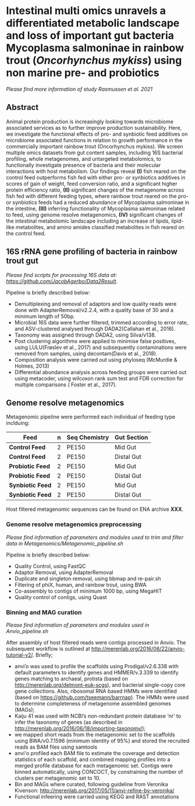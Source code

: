 # Intestinal multi omics unravels a differentiated metabolic landscape and loss of important gut bacteria Mycoplasma salmoninae in rainbow trout (_Oncorhynchus mykiss_)  using non marine pre- and probiotics 

_Please find more information of study Rasmussen et al. 2021_

## Abstract
Animal protein production is increasingly looking towards microbiome associated services as to further improve production sustainability. Here, we investigate the functional effects of   pro- and synbiotic feed additives on microbiome associated functions in relation to growth performance in the commercially important rainbow trout (Oncorhynchus mykiss). We screen multiple omics datasets from gut content samples, including 16S bacterial profiling, whole metagenomes, and untargeted metabolomics, to functionally investigate presence of bacteria and their molecular interactions with host metabolism. Our findings reveal __(I)__ fish reared on the control feed outperforms fish fed with either pro- or synbiotics additives in scores of gain of weight, feed conversion ratio, and a significant higher protein efficiency ratio, __(II)__ significant changes of the metagenome across fish fed with different feeding types, where rainbow trout reared on the pro- or synbiotics feeds had a reduced abundance of Mycoplasma salmoninae in the intestine,  __(III)__ inferring functionality of Mycoplasma salmoninae related to feed, using genome resolve metagenomics, __(IV)__ significant changes of the intestinal metabolomic landscape including an increase of lipids, lipid-like metabolites, and amino amides classified metabolites in fish reared on the control feed.

## 16S rRNA gene profiling of bacteria in rainbow trout gut
_Please find scripts for processing 16S data at: https://github.com/JacobAgerbo/Data2Result._

Pipeline is briefly described below:

* Demultiplexing and removal of adaptors and low quality reads were done with AdapterRemoval/v2.2.4, with a quality base of 30 and a minimum length of 50bp. 
* Microbial 16S data were further filtered, trimmed according to error rate, and ASV-clustered analysed through DADA2(Callahan et al., 2016). 
* Taxonomy was assigned through DADA2, using Silva/v138. 
* Post clustering algorithms were applied to minimise false positives, using LULU(Frøslev et al., 2017) and subsequently  contaminations were removed from samples, using decontam(Davis et al., 2018). 
* Composition analysis were carried out using phyloseq (McMurdie & Holmes, 2013) 
* Differential abundance analysis across feeding groups were carried out using metacoder, using wilcoxon rank sum test and FDR correction for multiple comparisons ( Foster et al., 2017).

## Genome resolve metagenomics
Metagenomic pipeline were performed each individual of feeding type inclduing: 

Feed| n |Seq Chemistry | Gut Section|
--- | --- | --- | ---
__Control Feed__|2 |  PE150 | Mid Gut |
__Control Feed__|2 |  PE150 | Distal Gut |
__Probiotic Feed__|2 |  PE150 | Mid Gut |
__Probiotic Feed__|2 |  PE150 | Distal Gut |
__Synbiotic Feed__|2 |  PE150 | Mid Gut |
__Synbiotic Feed__|2 |  PE150 | Distal Gut |

Host filtered metagenomic sequences can be found on ENA archive __XXX__.

### Genome resolve metagenomics preprocessing

_Please find information of parameters and modules used to trim and filter data in Metagenomics/Metagenomic_pipeline.sh_

Pipeline is briefly described below:

* Quality Control, using FastQC
* Adaptor Removal, using AdapterRemoval
* Duplicate and singleton removal, using bbmap and re-pair.sh
* Filtering of phiX, human, and rainbow trout, using BWA
* Co-assembly to contigs of minimum 1000 bp, using MegaHIT
* Quality control of contigs, using Quast

### Binning and MAG curation

_Please find information of parameters and modules used in Anvio_pipeline.sh_

After assembly of host filtered reads were contigs processed in Anvio. 
The subsequent workflow is outlined at http://merenlab.org/2016/06/22/anvio-tutorial-v2/. Briefly; 
* anvi’o was used to profile the scaffolds using Prodigal/v2.6.338 with default parameters to identify genes and HMMER/v.3.339 to identify genes matching to archaeal, protista (based on http://merenlab.org/delmont-euk-scgs), and bacterial single-copy core gene collections. Also, ribosomal RNA based HMMs were identified (based on https://github.com/tseemann/barrnap). The HMMs were used to determine completeness of  metagenome assembled genomes (MAGs); 
* Kaiju 41 was used with NCBI’s non-redundant protein database ‘nr’ to infer the taxonomy of genes (as described in http://merenlab.org/2016/06/18/importing-taxonomy/); 
* we mapped short reads from the metagenomic set to the scaffolds using BWA/v0.7.1596 (minimum identity of 95%) and stored the recruited reads as BAM files using samtools 
* anvi'o profiled each BAM file to estimate the coverage and detection statistics of each scaffold, and combined mapping profiles into a merged profile database for each metagenomic set. Contigs were binned automatically, using CONCOCT, by constraining the number of clusters per metagenomic set to 10.
* Bin and MAGs where curated, following guideline from Veronika Kivenson: http://merenlab.org/2017/05/11/anvi-refine-by-veronika/
* Functional infeering were carried using KEGG and RAST annotations

